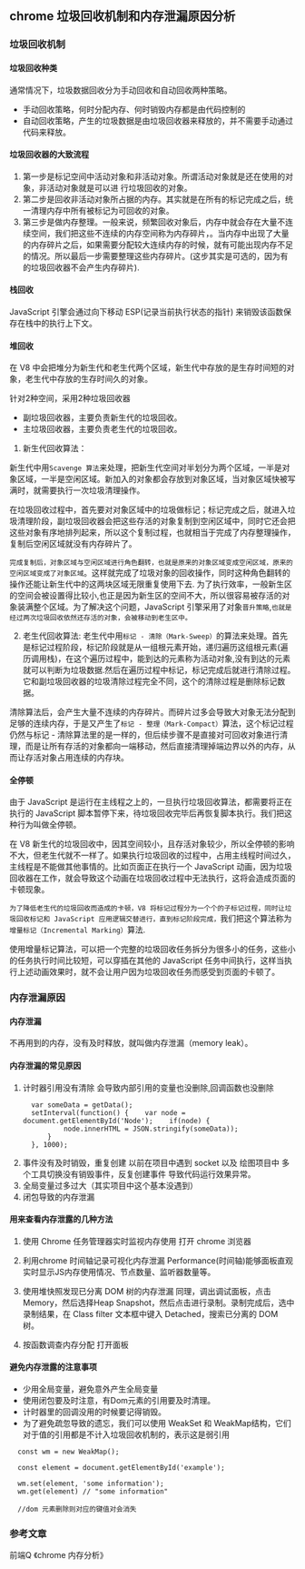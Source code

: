 ## chrome 垃圾回收机制和内存泄漏原因分析

### 垃圾回收机制

#### 垃圾回收种类
 通常情况下，垃圾数据回收分为手动回收和自动回收两种策略。
  * 手动回收策略，何时分配内存、何时销毁内存都是由代码控制的
  * 自动回收策略，产生的垃圾数据是由垃圾回收器来释放的，并不需要手动通过代码来释放。

#### 垃圾回收器的大致流程

1. 第一步是标记空间中活动对象和非活动对象。所谓活动对象就是还在使用的对象，非活动对象就是可以进
行垃圾回收的对象。
2. 第二步是回收非活动对象所占据的内存。其实就是在所有的标记完成之后，统一清理内存中所有被标记为可回收的对象。
3. 第三步是做内存整理。一般来说，频繁回收对象后，内存中就会存在大量不连续空间，我们把这些不连续的内存空间称为内存碎片，。当内存中出现了大量的内存碎片之后，如果需要分配较大连续内存的时候，就有可能出现内存不足的情况。所以最后一步需要整理这些内存碎片。(这步其实是可选的，因为有的垃圾回收器不会产生内存碎片).

#### 栈回收
  JavaScript 引擎会通过向下移动 ESP(记录当前执行状态的指针) 来销毁该函数保存在栈中的执行上下文。

#### 堆回收
  在 V8 中会把堆分为新生代和老生代两个区域，新生代中存放的是生存时间短的对象，老生代中存放的生存时间久的对象。

  针对2种空间，采用2种垃圾回收器
  * 副垃圾回收器，主要负责新生代的垃圾回收。
  * 主垃圾回收器，主要负责老生代的垃圾回收。

  1. 新生代回收算法：

  新生代中用`Scavenge 算法`来处理，把新生代空间对半划分为两个区域，一半是对象区域，一半是空闲区域。新加入的对象都会存放到对象区域，当对象区域快被写满时，就需要执行一次垃圾清理操作。

  在垃圾回收过程中，首先要对对象区域中的垃圾做标记；标记完成之后，就进入垃圾清理阶段，副垃圾回收器会把这些存活的对象复制到空闲区域中，同时它还会把这些对象有序地排列起来，所以这个复制过程，也就相当于完成了内存整理操作，复制后空闲区域就没有内存碎片了。

  `完成复制后，对象区域与空闲区域进行角色翻转，也就是原来的对象区域变成空闲区域，原来的空闲区域变成了对象区域`。这样就完成了垃圾对象的回收操作，同时这种角色翻转的操作还能让新生代中的这两块区域无限重复使用下去.
  为了执行效率，一般新生区的空间会被设置得比较小,也正是因为新生区的空间不大，所以很容易被存活的对象装满整个区域。为了解决这个问题，JavaScript 引擎采用了对象`晋升策略`,`也就是经过两次垃圾回收依然还存活的对象，会被移动到老生区中。`

  2. 老生代回收算法:
  老生代中用`标记 - 清除（Mark-Sweep）`的算法来处理。首先是标记过程阶段，标记阶段就是从一组根元素开始，递归遍历这组根元素(遍历调用栈)，在这个遍历过程中，能到达的元素称为活动对象,没有到达的元素就可以判断为垃圾数据.然后在遍历过程中标记，标记完成后就进行清除过程。它和副垃圾回收器的垃圾清除过程完全不同，这个的清除过程是删除标记数据。

  清除算法后，会产生大量不连续的内存碎片。而碎片过多会导致大对象无法分配到足够的连续内存，于是又产生了`标记 - 整理（Mark-Compact）`算法，这个标记过程仍然与标记 - 清除算法里的是一样的，但后续步骤不是直接对可回收对象进行清理，而是让所有存活的对象都向一端移动，然后直接清理掉端边界以外的内存，从而让存活对象占用连续的内存块。

#### 全停顿

由于 JavaScript 是运行在主线程之上的，一旦执行垃圾回收算法，都需要将正在执行的 JavaScript 脚本暂停下来，待垃圾回收完毕后再恢复脚本执行。我们把这种行为叫做全停顿。

在 V8 新生代的垃圾回收中，因其空间较小，且存活对象较少，所以全停顿的影响不大，但老生代就不一样了。如果执行垃圾回收的过程中，占用主线程时间过久，主线程是不能做其他事情的。比如页面正在执行一个 JavaScript 动画，因为垃圾回收器在工作，就会导致这个动画在垃圾回收过程中无法执行，这将会造成页面的卡顿现象。

`为了降低老生代的垃圾回收而造成的卡顿，V8 将标记过程分为一个个的子标记过程，同时让垃圾回收标记和 JavaScript 应用逻辑交替进行，直到标记阶段完成，`我们把这个算法称为`增量标记（Incremental Marking）`算法.

使用增量标记算法，可以把一个完整的垃圾回收任务拆分为很多小的任务，这些小的任务执行时间比较短，可以穿插在其他的 JavaScript 任务中间执行，这样当执行上述动画效果时，就不会让用户因为垃圾回收任务而感受到页面的卡顿了。

### 内存泄漏原因

#### 内存泄漏

不再用到的内存，没有及时释放，就叫做内存泄漏（memory leak）。

#### 内存泄漏的常见原因
  1. 计时器引用没有清除
      会导致内部引用的变量也没删除,回调函数也没删除
      ```
        var someData = getData();
        setInterval(function() {    var node = document.getElementById('Node');    if(node) {
                node.innerHTML = JSON.stringify(someData));
            }
        }, 1000);
      ```
  2. 事件没有及时销毁，重复创建
    以前在项目中遇到 socket 以及 绘图项目中 多个工具切换没有销毁事件，反复创建事件 导致代码运行效果异常。
  3. 全局变量过多过大（其实项目中这个基本没遇到）
  4. 闭包导致的内存泄漏
  
#### 用来查看内存泄露的几种方法

  1. 使用 Chrome 任务管理器实时监视内存使用 打开 chrome 浏览器
  2. 利用chrome 时间轴记录可视化内存泄漏
  Performance(时间轴)能够面板直观实时显示JS内存使用情况、节点数量、监听器数量等。
  3. 使用堆快照发现已分离 DOM 树的内存泄漏
    同理，调出调试面板，点击Memory，然后选择Heap Snapshot，然后点击进行录制。录制完成后，选中录制结果，在 Class filter 文本框中键入 Detached，搜索已分离的 DOM 树。

  4. 按函数调查内存分配 打开面板
    
#### 避免内存泄露的注意事项

* 少用全局变量，避免意外产生全局变量
* 使用闭包要及时注意，有Dom元素的引用要及时清理。
* 计时器里的回调没用的时候要记得销毁。
* 为了避免疏忽导致的遗忘，我们可以使用 WeakSet 和 WeakMap结构，它们对于值的引用都是不计入垃圾回收机制的，表示这是弱引用
```
  const wm = new WeakMap();

  const element = document.getElementById('example');

  wm.set(element, 'some information');
  wm.get(element) // "some information"
  
  //dom 元素删除则对应的键值对会消失
```

### 参考文章

前端Q 《chrome 内存分析》

